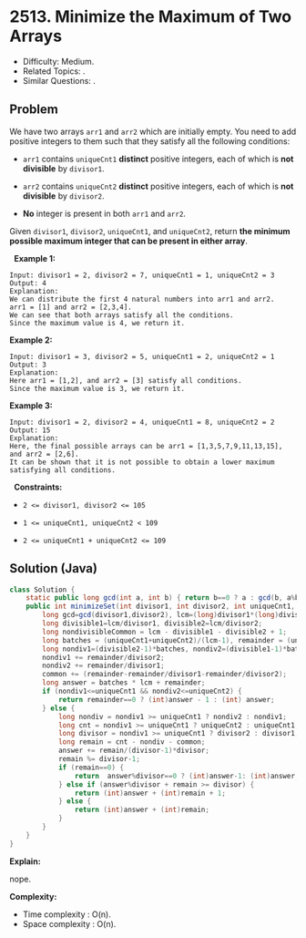 # 2513. Minimize the Maximum of Two Arrays

- Difficulty: Medium.
- Related Topics: .
- Similar Questions: .

## Problem

We have two arrays ```arr1``` and ```arr2``` which are initially empty. You need to add positive integers to them such that they satisfy all the following conditions:


	
- ```arr1``` contains ```uniqueCnt1``` **distinct** positive integers, each of which is **not divisible** by ```divisor1```.
	
- ```arr2``` contains ```uniqueCnt2``` **distinct** positive integers, each of which is **not divisible** by ```divisor2```.
	
- **No** integer is present in both ```arr1``` and ```arr2```.


Given ```divisor1```, ```divisor2```, ```uniqueCnt1```, and ```uniqueCnt2```, return **the **minimum possible maximum** integer that can be present in either array**.

 
**Example 1:**

```
Input: divisor1 = 2, divisor2 = 7, uniqueCnt1 = 1, uniqueCnt2 = 3
Output: 4
Explanation: 
We can distribute the first 4 natural numbers into arr1 and arr2.
arr1 = [1] and arr2 = [2,3,4].
We can see that both arrays satisfy all the conditions.
Since the maximum value is 4, we return it.
```

**Example 2:**

```
Input: divisor1 = 3, divisor2 = 5, uniqueCnt1 = 2, uniqueCnt2 = 1
Output: 3
Explanation: 
Here arr1 = [1,2], and arr2 = [3] satisfy all conditions.
Since the maximum value is 3, we return it.
```

**Example 3:**

```
Input: divisor1 = 2, divisor2 = 4, uniqueCnt1 = 8, uniqueCnt2 = 2
Output: 15
Explanation: 
Here, the final possible arrays can be arr1 = [1,3,5,7,9,11,13,15], and arr2 = [2,6].
It can be shown that it is not possible to obtain a lower maximum satisfying all conditions. 
```

 
**Constraints:**


	
- ```2 <= divisor1, divisor2 <= 105```
	
- ```1 <= uniqueCnt1, uniqueCnt2 < 109```
	
- ```2 <= uniqueCnt1 + uniqueCnt2 <= 109```



## Solution (Java)

```java
class Solution {
    static public long gcd(int a, int b) { return b==0 ? a : gcd(b, a%b); }
    public int minimizeSet(int divisor1, int divisor2, int uniqueCnt1, int uniqueCnt2) {
        long gcd=gcd(divisor1,divisor2), lcm=(long)divisor1*(long)divisor2/gcd;
        long divisible1=lcm/divisor1, divisible2=lcm/divisor2;
        long nondivisibleCommon = lcm - divisible1 - divisible2 + 1;
        long batches = (uniqueCnt1+uniqueCnt2)/(lcm-1), remainder = (uniqueCnt1+uniqueCnt2)%(lcm-1);
        long nondiv1=(divisible2-1)*batches, nondiv2=(divisible1-1)*batches, common=nondivisibleCommon*batches;
        nondiv1 += remainder/divisor2;
        nondiv2 += remainder/divisor1;
        common += (remainder-remainder/divisor1-remainder/divisor2);
        long answer = batches * lcm + remainder;
        if (nondiv1<=uniqueCnt1 && nondiv2<=uniqueCnt2) {
            return remainder==0 ? (int)answer - 1 : (int) answer;
        } else {
            long nondiv = nondiv1 >= uniqueCnt1 ? nondiv2 : nondiv1;
            long cnt = nondiv1 >= uniqueCnt1 ? uniqueCnt2 : uniqueCnt1;
            long divisor = nondiv1 >= uniqueCnt1 ? divisor2 : divisor1;
            long remain = cnt - nondiv - common;
            answer += remain/(divisor-1)*divisor;
            remain %= divisor-1;
            if (remain==0) {
                return  answer%divisor==0 ? (int)answer-1: (int)answer;
            } else if (answer%divisor + remain >= divisor) {
                return (int)answer + (int)remain + 1;
            } else {
                return (int)answer + (int)remain;
            }
        }
    }
}
```

**Explain:**

nope.

**Complexity:**

* Time complexity : O(n).
* Space complexity : O(n).
